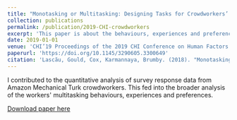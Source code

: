 ```yaml
---
title: "Monotasking or Multitasking: Designing Tasks for Crowdworkers’ Preferences."
collection: publications
permalink: /publication/2019-CHI-crowdworkers
excerpt: 'This paper is about the behaviours, experiences and preferences of crowdworkers, from a Human-Computer Interaction perspective.'
date: 2019-01-01
venue: 'CHI’19 Proceedings of the 2019 CHI Conference on Human Factors in Computing Systems'
paperurl: 'https://doi.org/10.1145/3290605.3300649'
citation: 'Lascău, Gould, Cox, Karmannaya, Brumby. (2018). "Monotasking or Multitasking: Designing Tasks for Crowdworkers’ Preferences." <i> CHI’19 Proceedings of the 2019 CHI Conference on Human Factors in Computing Systems</i>. ACM, New York.'
---
```


I contributed to the quantitative analysis of survey response data from Amazon Mechanical Turk crowdworkers. This fed into the broader analysis of the workers' multitasking behaviours, experiences and preferences.

[Download paper here](https://dl.acm.org/doi/pdf/10.1145/3290605.3300649)

